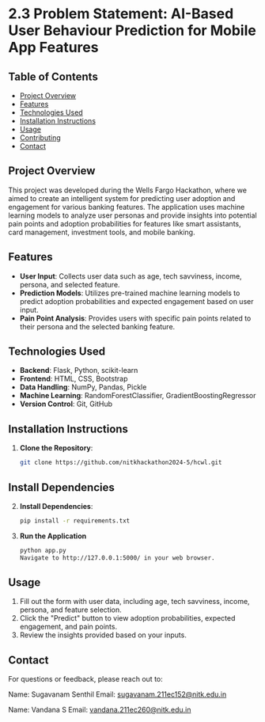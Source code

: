 # 2.3 Problem Statement: AI-Based User Behaviour Prediction for Mobile App Features

## Table of Contents
- [Project Overview](#project-overview)
- [Features](#features)
- [Technologies Used](#technologies-used)
- [Installation Instructions](#installation-instructions)
- [Usage](#usage)
- [Contributing](#contributing)
- [Contact](#contact)

## Project Overview
This project was developed during the Wells Fargo Hackathon, where we aimed to create an intelligent system for predicting user adoption and engagement for various banking features. The application uses machine learning models to analyze user personas and provide insights into potential pain points and adoption probabilities for features like smart assistants, card management, investment tools, and mobile banking.

## Features
- **User Input**: Collects user data such as age, tech savviness, income, persona, and selected feature.
- **Prediction Models**: Utilizes pre-trained machine learning models to predict adoption probabilities and expected engagement based on user input.
- **Pain Point Analysis**: Provides users with specific pain points related to their persona and the selected banking feature.

## Technologies Used
- **Backend**: Flask, Python, scikit-learn
- **Frontend**: HTML, CSS, Bootstrap
- **Data Handling**: NumPy, Pandas, Pickle
- **Machine Learning**: RandomForestClassifier, GradientBoostingRegressor
- **Version Control**: Git, GitHub

## Installation Instructions
1. **Clone the Repository**:
   ```bash
   git clone https://github.com/nitkhackathon2024-5/hcwl.git
   
## Install Dependencies
2. **Install Dependencies**:
   ```bash
   pip install -r requirements.txt
3. **Run the Application**
   ```bash
   python app.py
   Navigate to http://127.0.0.1:5000/ in your web browser.

## Usage
1. Fill out the form with user data, including age, tech savviness, income, persona, and feature selection.
2. Click the "Predict" button to view adoption probabilities, expected engagement, and pain points.
3. Review the insights provided based on your inputs.

## Contact
For questions or feedback, please reach out to:

Name: Sugavanam Senthil
Email: sugavanam.211ec152@nitk.edu.in

Name: Vandana S 
Email: vandana.211ec260@nitk.edu.in


